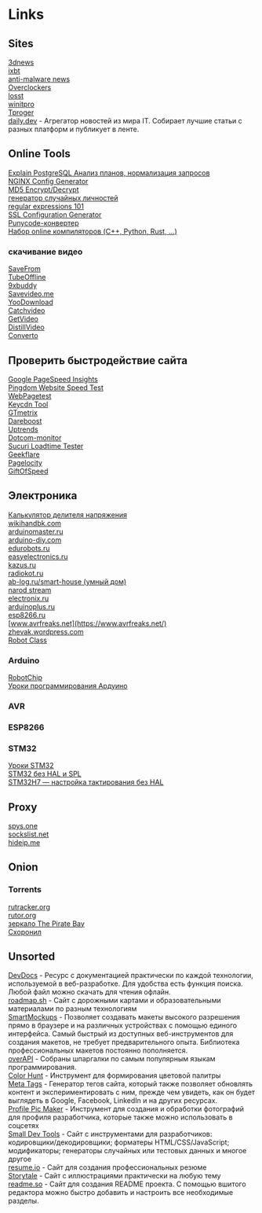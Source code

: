 # Links

## Sites
[3dnews](http://3dnews.ru)  
[ixbt](http://ixbt.com)  
[anti-malware news](https://www.anti-malware.ru/news)  
[Overclockers](https://overclockers.ru)  
[losst](http://losst.ru)  
[winitpro](http://winitpro.ru)  
[Tproger](https://tproger.ru)  
[daily.dev](https://app.daily.dev/) - Агрегатор новостей из мира IT. Собирает лучшие статьи с разных платформ и публикует в ленте.
[]()

## Online Tools
[Explain PostgreSQL Анализ планов, нормализация запросов](https://explain.tensor.ru/)  
[NGINX Config Generator](https://nginxconfig.io/)  
[MD5 Encrypt/Decrypt](https://www.md5online.org/)  
[генератор случайных личностей](https://randus.org/)  
[regular expressions 101](https://regex101.com/)  
[SSL Configuration Generator](https://ssl-config.mozilla.org/#server=nginx&server-version=1.17.0&config=modern)  
[Punycode-конвертер](https://www.punycoder.com/)  
[Набор online компиляторов (C++, Python, Rust, ...)](https://godbolt.org/)  
### скачивание видео
[SaveFrom](https://ru.savefrom.net/)  
[TubeOffline](https://www.tubeoffline.com/)  
[9xbuddy](https://9xbuddy.com/)  
[Savevideo.me](https://savevideo.me/)  
[YooDownload](https://yoodownload.com/)  
[Catchvideo](https://catchvideo.net/)  
[GetVideo](https://getvideo.at/)  
[DistillVideo](https://distillvideo.com/)  
[Converto](https://www.converto.io/ru22/?)  

## Проверить быстродействие сайта
[Google PageSpeed Insights](https://developers.google.com/speed/pagespeed/insights/)  
[Pingdom Website Speed Test](https://tools.pingdom.com/)  
[WebPagetest](https://www.webpagetest.org/)  
[Keycdn Tool](https://tools.keycdn.com/speed)  
[GTmetrix](https://gtmetrix.com/)  
[Dareboost](https://www.dareboost.com/en)  
[Uptrends](https://www.uptrends.com/tools/website-speed-test)  
[Dotcom-monitor](https://www.dotcom-tools.com/website-speed-test)  
[Sucuri Loadtime Tester](https://performance.sucuri.net/)  
[Geekflare](https://gf.dev/)  
[Pagelocity](https://pagelocity.com/)  
[GiftOfSpeed](https://www.giftofspeed.com/)  

## Электроника
[Калькулятор делителя напряжения](https://cxem.net/calc/divider_calc.php)  
[wikihandbk.com](http://wikihandbk.com)  
[arduinomaster.ru](https://arduinomaster.ru)  
[arduino-diy.com](http://arduino-diy.com)  
[edurobots.ru](http://edurobots.ru)  
[easyelectronics.ru](http://easyelectronics.ru)  
[kazus.ru](http://kazus.ru)  
[radiokot.ru](http://radiokot.ru/)  
[ab-log.ru/smart-house (умный дом)](http://ab-log.ru/smart-house)  
[narod stream](https://www.youtube.com/channel/UCXgs4exdtMpz4ccBZS3Yp4g/videos?flow=grid&view=0&sort=da)  
[electronix.ru](https://electronix.ru)  
[arduinoplus.ru](https://arduinoplus.ru/)  
[esp8266.ru](https://esp8266.ru/)  
[www.avrfreaks.net](https://www.avrfreaks.net/)  
[zhevak.wordpress.com](https://zhevak.wordpress.com)  
[Robot Class](http://robotclass.ru/tutorials/)  

### Arduino
[RobotChip](https://robotchip.ru/category/arduino-projects/)  
[Уроки программирования Ардуино](http://mypractic.ru/uroki-programmirovaniya-arduino-navigaciya-po-urokam)  
### AVR
### ESP8266
### STM32
[Уроки STM32](http://mypractic.ru/uroki-stm32)  
[STM32 без HAL и SPL](https://itnan.ru/post.php?c=1&p=337622)  
[STM32H7 — настройка тактирования без HAL](https://habr.com/ru/post/427435/)  

## Proxy
[spys.one](http://spys.one/proxies/)  
[sockslist.net](https://sockslist.net/)  
[hideip.me](https://hideip.me/ru/proxy/socks5list)  

## Onion
### Torrents
[rutracker.org](http://rutrackerripnext.onion/forum/index.php)  
[rutor.org](http://rutorc6mqdinc4cz.onion)  
[зеркало The Pirate Bay](http://uj3wazyk5u4hnvtk.onion)  
[Схоронил](http://jtm5j25w7fq5tubs.onion)  

## Unsorted
[DevDocs](https://devdocs.io/) - Ресурс с документацией практически по каждой технологии, используемой в веб-разработке. Для удобства есть функция поиска. Любой файл можно скачать для чтения офлайн.  
[roadmap.sh](https://roadmap.sh/)  - Сайт с дорожными картами и образовательными материалами по разным технологиям  
[SmartMockups](https://smartmockups.com/) - Позволяет создавать макеты высокого разрешения прямо в браузере и на различных устройствах с помощью единого интерфейса. Самый быстрый из доступных веб-инструментов для создания макетов, не требует предварительного опыта. Библиотека профессиональных макетов постоянно пополняется.  
[overAPI](https://overapi.com/) - Собраны шпаргалки по самым популярным языкам программирования.  
[Color Hunt](https://colorhunt.co/) - Инструмент для формирования цветовой палитры  
[Meta Tags](https://metatags.io/) - Генератор тегов сайта, который также позволяет обновлять контент и экспериментировать с ним, прежде чем увидеть, как он будет выглядеть в Google, Facebook, LinkedIn и на других ресурсах.  
[Profile Pic Maker](https://pfpmaker.com/) - Инструмент для создания и обработки фотографий для профиля разработчика, которые также можно использовать в соцсетях  
[Small Dev Tools](https://smalldev.tools/) - Сайт с инструментами для разработчиков: кодировщики/декодировщики; форматеры HTML/CSS/JavaScript; модификаторы; генераторы случайных или тестовых данных и многое другое  
[resume.io](https://resume.io/) - Сайт для создания профессиональных резюме  
[Storytale](https://storytale.io/) - Сайт с иллюстрациями практически на любую тему  
[readme.so](https://readme.so/) - Сайт для создания README проекта. С помощью вшитого редактора можно быстро добавить и настроить все необходимые разделы.
[]()
[]()
[]()

